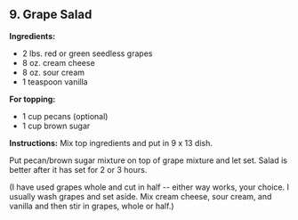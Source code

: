 ## 9. Grape Salad

**Ingredients:**
- 2 lbs. red or green seedless grapes
- 8 oz. cream cheese
- 8 oz. sour cream
- 1 teaspoon vanilla

**For topping:**
- 1 cup pecans (optional)
- 1 cup brown sugar

**Instructions:**
Mix top ingredients and put in 9 x 13 dish.

Put pecan/brown sugar mixture on top of grape mixture and let set. Salad is better after it has set for 2 or 3 hours.

(I have used grapes whole and cut in half -- either way works, your choice. I usually wash grapes and set aside. Mix cream cheese, sour cream, and vanilla and then stir in grapes, whole or half.)